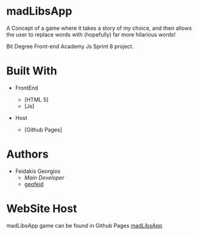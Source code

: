# madLibsApp
A Concept of a game where it takes a story of my choice, and then allows the user to replace words with (hopefully) far more hilarious words!

Bit Degree Front-end Academy Js Sprint 8 project.


# Built With

- FrontEnd
    - [HTML 5]
    - [Js]

- Host
    - [Github Pages]

# Authors
- Feidakis Georgios
  - *Main Developer* 
  - [geofeid](https://github.com/geofeid)
  

# WebSite Host
madLibsApp game can be found in Github Pages [madLibsApp](https://geofeid.github.io/madLibsApp/)
